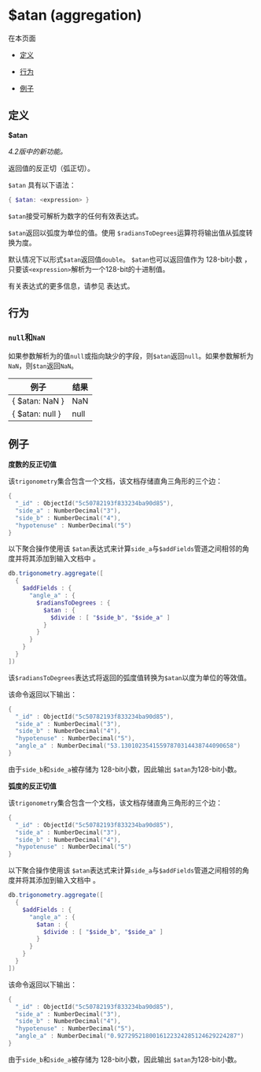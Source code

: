 # [ ](#)$atan (aggregation)

[]()

在本页面

*   [定义](#definition)

*   [行为](#behavior)

*   [例子](#examples)

## <span id="definition">定义</span>

**$atan**

*4.2版中的新功能。*

返回值的反正切（弧正切）。

`$atan` 具有以下语法：

```powershell
{ $atan: <expression> }
```

`$atan`接受可解析为数字的任何有效表达式。

`$atan`返回以弧度为单位的值。使用 `$radiansToDegrees`运算符将输出值从弧度转换为度。

默认情况下以形式`$atan`返回值`double`。 `$atan`也可以返回值作为 128-bit小数 ，只要该`<expression>`解析为一个128-bit的十进制值。

有关表达式的更多信息，请参见 表达式。

## <span id="behavior">行为</span>

### `null`和`NaN`

如果参数解析为的值`null`或指向缺少的字段，则`$atan`返回`null`。如果参数解析为`NaN`，则`$tan`返回`NaN`。

| 例子            | 结果 |
| --------------- | ---- |
| { $atan: NaN }  | NaN  |
| { $atan: null } | null |

## <span id="examples">例子</span>

**度数的反正切值**

该`trigonometry`集合包含一个文档，该文档存储直角三角形的三个边：

```powershell
{
  "_id" : ObjectId("5c50782193f833234ba90d85"),
  "side_a" : NumberDecimal("3"),
  "side_b" : NumberDecimal("4"),
  "hypotenuse" : NumberDecimal("5")
}
```

以下聚合操作使用该 `$atan`表达式来计算`side_a`与`$addFields`管道之间相邻的角度并将其添加到输入文档中 。

```powershell
db.trigonometry.aggregate([
  {
    $addFields : {
      "angle_a" : {
        $radiansToDegrees : {
          $atan : {
            $divide : [ "$side_b", "$side_a" ]
          }
        }
      }
    }
  }
])
```

该`$radiansToDegrees`表达式将返回的弧度值转换为`$atan`以度为单位的等效值。

该命令返回以下输出：

```powershell
{
  "_id" : ObjectId("5c50782193f833234ba90d85"),
  "side_a" : NumberDecimal("3"),
  "side_b" : NumberDecimal("4"),
  "hypotenuse" : NumberDecimal("5"),
  "angle_a" : NumberDecimal("53.13010235415597870314438744090658")
}
```

由于`side_b`和`side_a`被存储为 128-bit小数，因此输出 `$atan`为128-bit小数。

**弧度的反正切值**

该`trigonometry`集合包含一个文档，该文档存储直角三角形的三个边：

```powershell
{
  "_id" : ObjectId("5c50782193f833234ba90d85"),
  "side_a" : NumberDecimal("3"),
  "side_b" : NumberDecimal("4"),
  "hypotenuse" : NumberDecimal("5")
}
```

以下聚合操作使用该 `$atan`表达式来计算`side_a`与`$addFields`管道之间相邻的角度并将其添加到输入文档中 。

```powershell
db.trigonometry.aggregate([
  {
    $addFields : {
      "angle_a" : {
        $atan : {
          $divide : [ "$side_b", "$side_a" ]
        }
      }
    }
  }
])
```

该命令返回以下输出：

```powershell
{
  "_id" : ObjectId("5c50782193f833234ba90d85"),
  "side_a" : NumberDecimal("3"),
  "side_b" : NumberDecimal("4"),
  "hypotenuse" : NumberDecimal("5"),
  "angle_a" : NumberDecimal("0.9272952180016122324285124629224287")
}
```

由于`side_b`和`side_a`被存储为 128-bit小数，因此输出 `$atan`为128-bit小数。
